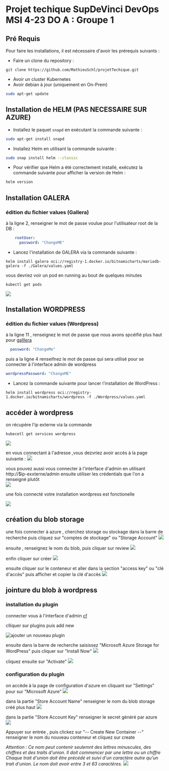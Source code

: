 # Projet techique SupDeVinci DevOps MSI 4-23 DO A : Groupe 1

## Pré Requis 

Pour faire les installations, il est nécessaire d'avoir les prérequis suivants :

- Faire un clone du repository :
```
git clone https://github.com/MathieuSchl/projetTechique.git
```
- Avoir un cluster Kubernetes 
- Avoir debian à jour (uniquement en On-Prem)

```sh
sudo apt-get update
```

## Installation de HELM (PAS NECESSAIRE SUR AZURE)

- Installez le paquet `snapd` en exécutant la commande suivante : 

```sh
sudo apt-get install snapd
```

- Installez Helm en utilisant la commande suivante : 

```sh
sudo snap install helm --classic
```

- Pour vérifier que Helm a été correctement installé, exécutez la commande suivante pour afficher la version de Helm : 

```sh
helm version
```
## Installation GALERA
### édition du fichier values (Gallera)
à la ligne 2, renseigner le mot de passe voulue pour l'utilisateur root de la DB :
```yaml
    rootUser:
      password: "ChangeME"
```

- Lancez l'installation de GALERA via la commande suivante : 

```shell
helm install galera oci://registry-1.docker.io/bitnamicharts/mariadb-galera -f ./Galera/values.yaml
```

vous devriez voir un pod en running au bout de quelques minutes 
```shell
kubectl get pods 
```
![](img/Galera/pod.jpg)

## Installation WORDPRESS

### édition du fichier values (Wordpress)

à la ligne 11 , renseignez le mot de passe que nous avons spcéifié plus haut pour [galllera](#édition-du-fichier-values-gallera)
```yaml
  password: "ChangeMe"
```
puis a la ligne 4 renseifnez le mot de passe qui sera utilisé pour se connecter à l'interface admin de wordpress 
```yaml
wordpressPassword: "ChangeME"
```

- Lancez la commande suivante pour lancer l'installation de WordPress :

```shell
helm install wordpress oci://registry-1.docker.io/bitnamicharts/wordpress -f ./Wordpress/values.yaml
```

## accéder à  wordpress 
on récupère l'ip externe via la commande 
```shell
kubecetl get services wordpress 
```
![](img/Azure/get-services.jpg)

en vous connectant à l'adresse ,vous dezvriez avoir accès à la page suivante :
![](img/Wordpress/homePage.jpg)

vous pouvez aussi vous connecter à l'interface  d'admin en  utilisant http://$ip-exxterne/admin
ensuite utiliser les crédentials que l'on a renseigné plutôt  
![](img/Wordpress/Admin.jpg)

une fois connecté votre installation wordpress est fonctionelle 

![](img/Wordpress/dahsboard.jpg)


## création du blob storage 
une fois connecter à azure ,  cherchez storage ou  stockage dans la barre de recherche  puis cliquez sur "comptes de stockage" ou "Storage Account"
![](img/Azure/blob%20sotrage%201.png)

ensuite , renseignez le nom du blob, puis cliquer sur review
![](img/Azure/blob%20sotrage%202.png)

enfin cliquer sur créer 
![](img/Azure/blob%20sotrage%203.png)

ensuite cliquer sur le conteneur et aller dans la section "access key" ou "clé d'accès" puis afficher et copier la clé d'accès 
![](img/Azure/access%20keys.png)



## jointure du blob à wordpress 
### installation du plugin
connecter vous à l'interface d'admin [cf](#accéder-à-wordpress)

clliquer sur plugins puis add new 

![ajouter un nouveau plugin](img/Wordpress/add-new-plugin.jpg)


ensuite dans la barre de recherche saisissez "Microsoft Azure Storage for WordPress" puis cliquer sur "Install Now"
![](img/Wordpress/install-plugin.jpg)

cliquez ensuite sur "Activate"
![](img/Wordpress/activate.jpg)
### configuration du plugin 
on accède à la page de configuration d'azure  en cliquant sur "Settings" pour sur "Microsoft Azure"
![](img/Wordpress/Azure-Setting.jpg)

dans la partie "Store Account Name"	 renseigner le nom du blob storage créé plus haut 
![](img/Wordpress/storeaccountName.jpg)

dans la partie "Store Account Key" renseigner le secret généré par azure   
![](img/Wordpress/Store%20Account%20Key.jpg)

Appuyer sur entrée , puis clickez sur "-- Create New Container --"  renseigner le nom du nouveau conteneur et cliquez sur  create 

*Attention :*
*Ce nom peut contenir seulemnt des lettres minuscules, des chiffres et des traits d'union. Il doit commencer par une lettre ou un chiffre* *Chaque trait d'union doit être précédé et suivi d'un caractère autre qu'un trait d'union. Le nom doit avoir entre 3 et 63 caractères.*
![](img/Wordpress/create%20conteneur.jpg)



